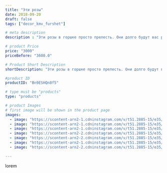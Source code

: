 ```yaml
---
title: "Эти розы"
date: 2018-09-20
draft: false
tags: ["decor_kmv_furshet"]

# meta description
description : "Эти розы в горшке просто прелесть. Они долго будут вас радовать, не создавая вам никаких забот и хлопот. Возможно исполнение в другом цвете и других цветов"

# product Price
price: "3000"
priceBefore: "3600.0"

# Product Short Description
shortDescription: "Эти розы в горшке просто прелесть. Они долго будут вас радовать, не создавая вам никаких забот и хлопот. Возможно исполнение в другом цвете и других цветов"

#product ID
productID: "Bn9ESHQn8f5"

# type must be "products"
type: "products"

# product Images
# first image will be shown in the product page
images:
  - image: "https://scontent-arn2-1.cdninstagram.com/v/t51.2885-15/e35/40814528_340406799865986_718005558908072240_n.jpg?se=7&tp=1&_nc_ht=scontent-arn2-1.cdninstagram.com&_nc_cat=106&_nc_ohc=iC4C-yMSsYUAX_YNIuj&oh=4576eee5e2b29f0054966b69777d1c3d&oe=606C50C1&ig_cache_key=MTg3MjY3MTc0OTI3Nzk3NjI0Mg%3D%3D.2"
  - image: "https://scontent-arn2-1.cdninstagram.com/v/t51.2885-15/e35/41944066_1182913981849804_1620505132111460636_n.jpg?se=7&tp=1&_nc_ht=scontent-arn2-1.cdninstagram.com&_nc_cat=104&_nc_ohc=UCDqSlb_oMUAX8nx7S1&oh=ad1d834c9ba1ad160cdc698530538df2&oe=606A9CA2&ig_cache_key=MTg3MjY3MTc0NzE1NTU3MjM4OA%3D%3D.2"
  - image: "https://scontent-arn2-1.cdninstagram.com/v/t51.2885-15/e35/42003216_144688593139398_8421044549168456847_n.jpg?se=7&tp=1&_nc_ht=scontent-arn2-1.cdninstagram.com&_nc_cat=106&_nc_ohc=8LCkRZd56-4AX-YxcJP&oh=2c2fb26ddac495f96625b7a8117d7872&oe=606B45BD&ig_cache_key=MTg3MjY3MTc0MDMxODc5Nzg2NA%3D%3D.2"
  - image: "https://scontent-arn2-2.cdninstagram.com/v/t51.2885-15/e35/41652695_262316651059964_487034678512119866_n.jpg?se=7&tp=1&_nc_ht=scontent-arn2-2.cdninstagram.com&_nc_cat=108&_nc_ohc=xVuQ0Bc46moAX-kDCb6&oh=66d2e387cd382a1294646d5dee300f97&oe=606BD2EC&ig_cache_key=MTg3MjY3MTc1Mzc4MjY0NzIyNg%3D%3D.2"
  - image: "https://scontent-arn2-2.cdninstagram.com/v/t51.2885-15/e35/41219730_1179436668860808_2355430508605922029_n.jpg?se=7&tp=1&_nc_ht=scontent-arn2-2.cdninstagram.com&_nc_cat=100&_nc_ohc=DAJpU5K-ApAAX8IbI1x&oh=ee6de1d5f3bbeffe24726925a751296e&oe=606C524B&ig_cache_key=MTg3MjY3MTc2NjAyMTU5NzYxNw%3D%3D.2"
  - image: "https://scontent-arn2-1.cdninstagram.com/v/t51.2885-15/e35/41535298_680569582315779_6269661671379793864_n.jpg?se=7&tp=1&_nc_ht=scontent-arn2-1.cdninstagram.com&_nc_cat=103&_nc_ohc=EX1NjWZV5cMAX-zIhHr&oh=2e8821e7cead774f392c64da04a901b4&oe=606BA444&ig_cache_key=MTg3MjY3MTc1NzM4OTU2NDM1NA%3D%3D.2"
  - image: "https://scontent-arn2-2.cdninstagram.com/v/t51.2885-15/e35/41353012_536384743454868_4852596616025298017_n.jpg?se=7&tp=1&_nc_ht=scontent-arn2-2.cdninstagram.com&_nc_cat=100&_nc_ohc=kXgyJ8pd7AUAX9iAj6Q&oh=a87245acbe96cbc8658b8eee6f373abd&oe=606AA905&ig_cache_key=MTg3MjY3MTgwNTA1Mzg0NjQ0Ng%3D%3D.2"

---
```

lorem

